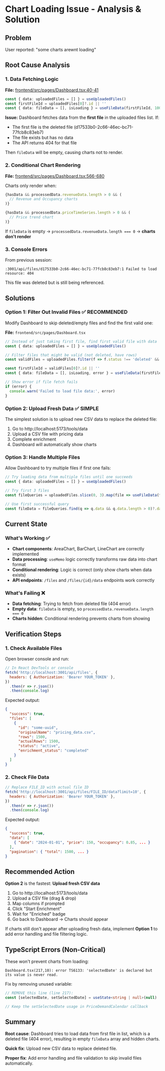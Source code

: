 # Chart Loading Issue - Analysis & Solution

## Problem

User reported: "some charts arewnt loading"

## Root Cause Analysis

### 1. Data Fetching Logic

**File:** [frontend/src/pages/Dashboard.tsx:40-41](frontend/src/pages/Dashboard.tsx#L40-L41)

```typescript
const { data: uploadedFiles = [] } = useUploadedFiles()
const firstFileId = uploadedFiles[0]?.id || ''
const { data: fileData = [], isLoading } = useFileData(firstFileId, 10000)
```

**Issue:** Dashboard fetches data from the **first file** in the uploaded files list. If:

- The first file is the deleted file (d17533b0-2c66-46ec-bc71-77fcb8c83eb7)
- The file exists but has no data
- The API returns 404 for that file

Then `fileData` will be empty, causing charts not to render.

### 2. Conditional Chart Rendering

**File:** [frontend/src/pages/Dashboard.tsx:566-680](frontend/src/pages/Dashboard.tsx#L566-L680)

Charts only render when:

```typescript
{hasData && processedData.revenueData.length > 0 && (
  // Revenue and Occupancy charts
)}

{hasData && processedData.priceTimeSeries.length > 0 && (
  // Price trend chart
)}
```

If `fileData` is empty → `processedData.revenueData.length === 0` → **charts don't render**

### 3. Console Errors

From previous session:

```
:3001/api/files/d17533b0-2c66-46ec-bc71-77fcb8c83eb7:1 Failed to load resource: 404
```

This file was deleted but is still being referenced.

## Solutions

### Option 1: Filter Out Invalid Files ✅ RECOMMENDED

Modify Dashboard to skip deleted/empty files and find the first valid one:

**File:** `frontend/src/pages/Dashboard.tsx`

```typescript
// Instead of just taking first file, find first valid file with data
const { data: uploadedFiles = [] } = useUploadedFiles()

// Filter files that might be valid (not deleted, have rows)
const validFiles = uploadedFiles.filter(f => f.status !== 'deleted' && (f.actualRows || f.rows) > 0)

const firstFileId = validFiles[0]?.id || ''
const { data: fileData = [], isLoading, error } = useFileData(firstFileId, 10000)

// Show error if file fetch fails
if (error) {
  console.warn('Failed to load file data:', error)
}
```

### Option 2: Upload Fresh Data ✅ SIMPLE

The simplest solution is to upload new CSV data to replace the deleted file:

1. Go to http://localhost:5173/tools/data
2. Upload a CSV file with pricing data
3. Complete enrichment
4. Dashboard will automatically show charts

### Option 3: Handle Multiple Files

Allow Dashboard to try multiple files if first one fails:

```typescript
// Try loading data from multiple files until one succeeds
const { data: uploadedFiles = [] } = useUploadedFiles()

// Try first 3 files
const fileQueries = uploadedFiles.slice(0, 3).map(file => useFileData(file.id, 10000))

// Use first successful query
const fileData = fileQueries.find(q => q.data && q.data.length > 0)?.data || []
```

## Current State

### What's Working ✅

- **Chart components**: AreaChart, BarChart, LineChart are correctly implemented
- **Data processing**: `useMemo` logic correctly transforms raw data into chart format
- **Conditional rendering**: Logic is correct (only show charts when data exists)
- **API endpoints**: `/files` and `/files/{id}/data` endpoints work correctly

### What's Failing ❌

- **Data fetching**: Trying to fetch from deleted file (404 error)
- **Empty data**: `fileData` is empty, so `processedData.revenueData.length === 0`
- **Charts hidden**: Conditional rendering prevents charts from showing

## Verification Steps

### 1. Check Available Files

Open browser console and run:

```javascript
// In React DevTools or console
fetch('http://localhost:3001/api/files', {
  headers: { Authorization: 'Bearer YOUR_TOKEN' },
})
  .then(r => r.json())
  .then(console.log)
```

Expected output:

```json
{
  "success": true,
  "files": [
    {
      "id": "some-uuid",
      "originalName": "pricing_data.csv",
      "rows": 1500,
      "actualRows": 1500,
      "status": "active",
      "enrichment_status": "completed"
    }
  ]
}
```

### 2. Check File Data

```javascript
// Replace FILE_ID with actual file ID
fetch('http://localhost:3001/api/files/FILE_ID/data?limit=10', {
  headers: { Authorization: 'Bearer YOUR_TOKEN' },
})
  .then(r => r.json())
  .then(console.log)
```

Expected output:

```json
{
  "success": true,
  "data": [
    { "date": "2024-01-01", "price": 150, "occupancy": 0.85, ... }
  ],
  "pagination": { "total": 1500, ... }
}
```

## Recommended Action

**Option 2** is the fastest: **Upload fresh CSV data**

1. Go to http://localhost:5173/tools/data
2. Upload a CSV file (drag & drop)
3. Map columns if prompted
4. Click "Start Enrichment"
5. Wait for "Enriched" badge
6. Go back to Dashboard → Charts should appear

If charts still don't appear after uploading fresh data, implement **Option 1** to add error handling and file filtering logic.

## TypeScript Errors (Non-Critical)

These won't prevent charts from loading:

```
Dashboard.tsx(217,10): error TS6133: 'selectedDate' is declared but its value is never read.
```

Fix by removing unused variable:

```typescript
// REMOVE this line (line 217):
const [selectedDate, setSelectedDate] = useState<string | null>(null)

// Keep the setSelectedDate usage in PriceDemandCalendar callback
```

## Summary

**Root cause**: Dashboard tries to load data from first file in list, which is a deleted file (404 error), resulting in empty `fileData` array and hidden charts.

**Quick fix**: Upload new CSV data to replace deleted file.

**Proper fix**: Add error handling and file validation to skip invalid files automatically.
